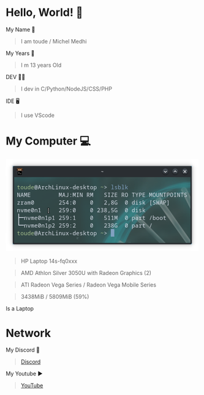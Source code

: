 # Hello, World! 👋

My Name 👦 
>I am toude / Michel Medhi                    

My Years 🎂
>I m 13 years Old 

DEV 👨‍💻
>I dev in C/Python/NodeJS/CSS/PHP 

IDE 🖥️

> I use VScode

# My Computer 💻

        
 ![image](https://github.com/toude-Archs/ArchLinux/blob/main/Screenshot_20220926_183919.png?raw=true)  
   
   
   >HP Laptop 14s-fq0xxx 
   
   >AMD Athlon Silver 3050U with Radeon Graphics (2) 
   
   >ATI Radeon Vega Series / Radeon Vega Mobile Series 
   
   >3438MiB / 5809MiB (59%)

 Is a Laptop

 
 # Network
 
 My Discord 🎤
 >[Discord](https://discord.gg/z5gg4J4J33)
 
 My Youtube ▶️
 >[YouTube](https://www.youtube.com/channel/UC1aCxBgaouzoEV3PVpOsxSw)
